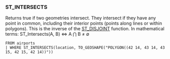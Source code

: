 <!--
This is generated by ESQL’s AbstractFunctionTestCase. Do no edit it. See ../README.md for how to regenerate it.
-->

### ST_INTERSECTS
Returns true if two geometries intersect.
They intersect if they have any point in common, including their interior points
(points along lines or within polygons).
This is the inverse of the [ST_DISJOINT](https://www.elastic.co/docs/reference/elasticsearch/query-languages/esql/esql-functions-operators#esql-st_disjoint) function.
In mathematical terms: ST_Intersects(A, B) ⇔ A ⋂ B ≠ ∅

```
FROM airports
| WHERE ST_INTERSECTS(location, TO_GEOSHAPE("POLYGON((42 14, 43 14, 43 15, 42 15, 42 14))"))
```
